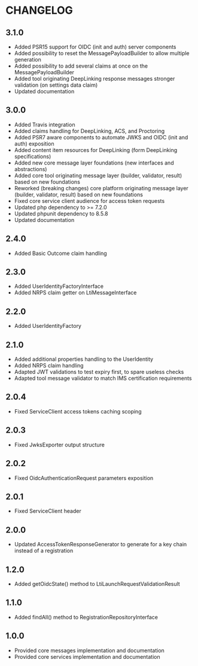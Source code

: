 CHANGELOG
=========

3.1.0
-----

* Added PSR15 support for OIDC (init and auth) server components
* Added possibility to reset the MessagePayloadBuilder to allow multiple generation
* Added possibility to add several claims at once on the MessagePayloadBuilder
* Added tool originating DeepLinking response messages stronger validation (on settings data claim)
* Updated documentation

3.0.0
-----

* Added Travis integration
* Added claims handling for DeepLinking, ACS, and Proctoring
* Added PSR7 aware components to automate JWKS and OIDC (init and auth) exposition
* Added content item resources for DeepLinking (form DeepLinking specifications)
* Added new core message layer foundations (new interfaces and abstractions)
* Added core tool originating message layer (builder, validator, result) based on new foundations
* Reworked (breaking changes) core platform originating message layer (builder, validator, result) based on new foundations
* Fixed core service client audience for access token requests
* Updated php dependency to >= 7.2.0
* Updated phpunit dependency to 8.5.8
* Updated documentation

2.4.0
-----

* Added Basic Outcome claim handling

2.3.0
-----

* Added UserIdentityFactoryInterface
* Added NRPS claim getter on LtiMessageInterface

2.2.0
-----

* Added UserIdentityFactory

2.1.0
-----

* Added additional properties handling to the UserIdentity
* Added NRPS claim handling
* Adapted JWT validations to test expiry first, to spare useless checks
* Adapted tool message validator to match IMS certification requirements

2.0.4
-----

* Fixed ServiceClient access tokens caching scoping

2.0.3
-----

* Fixed JwksExporter output structure

2.0.2
-----

* Fixed OidcAuthenticationRequest parameters exposition

2.0.1
-----

* Fixed ServiceClient header


2.0.0
-----

* Updated AccessTokenResponseGenerator to generate for a key chain instead of a registration

1.2.0
-----

* Added getOidcState() method to LtiLaunchRequestValidationResult

1.1.0
-----

* Added findAll() method to RegistrationRepositoryInterface

1.0.0
-----

* Provided core messages implementation and documentation
* Provided core services implementation and documentation
